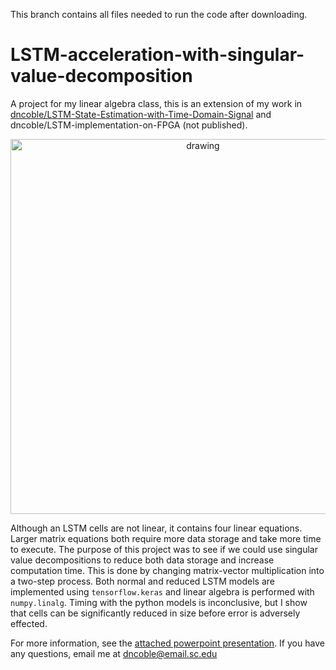 This branch contains all files needed to run the code after downloading.

# LSTM-acceleration-with-singular-value-decomposition
A project for my linear algebra class, this is an extension of my work in [dncoble/LSTM-State-Estimation-with-Time-Domain-Signal](https://github.com/dncoble/LSTM-State-Estimation-with-Time-Domain-Signal) and dncoble/LSTM-implementation-on-FPGA (not published).
<p align="center">
<img src="./plots/reduce_rank.gif" alt="drawing" width="600"/>
</p>
<p align="center">
</p>


Although an LSTM cells are not linear, it contains four linear equations. Larger matrix equations both require more data storage and take more time to execute. The purpose of this project was to see if we could use singular value decompositions to reduce both data storage and increase computation time. This is done by changing matrix-vector multiplication into a two-step process. Both normal and reduced LSTM models are implemented using `tensorflow.keras` and linear algebra is performed with `numpy.linalg`. Timing with the python models is inconclusive, but I show that cells can be significantly reduced in size before error is adversely effected.


For more information, see the [attached powerpoint presentation](slides). If you have any questions, email me at dncoble@email.sc.edu
